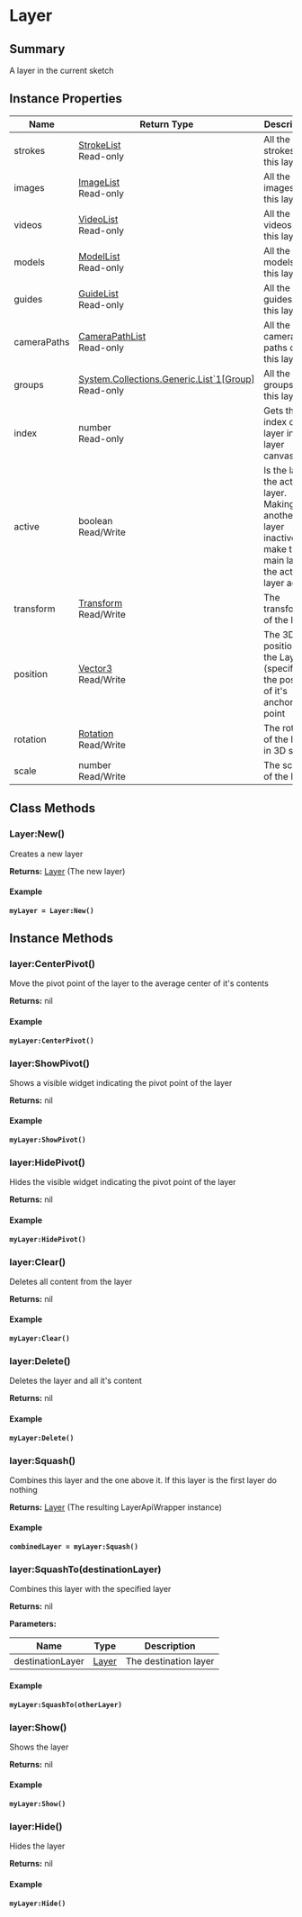 
# Layer

## Summary
A layer in the current sketch


## Instance Properties

<table data-full-width="false">
<thead><tr><th>Name</th><th>Return Type</th><th>Description</th></tr></thead>
<tbody>
<tr><td>strokes</td><td><a href="strokelist.md">StrokeList</a><br>Read-only</td><td>All the strokes on this layer</td></tr>
<tr><td>images</td><td><a href="imagelist.md">ImageList</a><br>Read-only</td><td>All the images on this layer</td></tr>
<tr><td>videos</td><td><a href="videolist.md">VideoList</a><br>Read-only</td><td>All the videos on this layer</td></tr>
<tr><td>models</td><td><a href="modellist.md">ModelList</a><br>Read-only</td><td>All the models on this layer</td></tr>
<tr><td>guides</td><td><a href="guidelist.md">GuideList</a><br>Read-only</td><td>All the guides on this layer</td></tr>
<tr><td>cameraPaths</td><td><a href="camerapathlist.md">CameraPathList</a><br>Read-only</td><td>All the camera paths on this layer</td></tr>
<tr><td>groups</td><td><a href="system.collections.generic.list`1[group].md">System.Collections.Generic.List`1[Group]</a><br>Read-only</td><td>All the groups on this layer</td></tr>
<tr><td>index</td><td>number<br>Read-only</td><td>Gets the index of the layer in the layer canvases</td></tr>
<tr><td>active</td><td>boolean<br>Read/Write</td><td>Is the layer the active layer. Making another layer inactive will make the main layer the active layer again.</td></tr>
<tr><td>transform</td><td><a href="transform.md">Transform</a><br>Read/Write</td><td>The transform of the layer</td></tr>
<tr><td>position</td><td><a href="vector3.md">Vector3</a><br>Read/Write</td><td>The 3D position of the Layer (specifically the position of it's anchor point</td></tr>
<tr><td>rotation</td><td><a href="rotation.md">Rotation</a><br>Read/Write</td><td>The rotation of the layer in 3D space</td></tr>
<tr><td>scale</td><td>number<br>Read/Write</td><td>The scale of the layer</td></tr>
</tbody></table>



## Class Methods

        
### Layer:New()

Creates a new layer

**Returns:** <a href="layer.md">Layer</a>  (The new layer)




#### Example

<pre class="language-lua"><code class="lang-lua"><strong>myLayer = Layer:New()</strong></code></pre>



    

## Instance Methods

        
### layer:CenterPivot()

Move the pivot point of the layer to the average center of it's contents

**Returns:** nil 




#### Example

<pre class="language-lua"><code class="lang-lua"><strong>myLayer:CenterPivot()</strong></code></pre>




### layer:ShowPivot()

Shows a visible widget indicating the pivot point of the layer

**Returns:** nil 




#### Example

<pre class="language-lua"><code class="lang-lua"><strong>myLayer:ShowPivot()</strong></code></pre>




### layer:HidePivot()

Hides the visible widget indicating the pivot point of the layer

**Returns:** nil 




#### Example

<pre class="language-lua"><code class="lang-lua"><strong>myLayer:HidePivot()</strong></code></pre>




### layer:Clear()

Deletes all content from the layer

**Returns:** nil 




#### Example

<pre class="language-lua"><code class="lang-lua"><strong>myLayer:Clear()</strong></code></pre>




### layer:Delete()

Deletes the layer and all it's content

**Returns:** nil 




#### Example

<pre class="language-lua"><code class="lang-lua"><strong>myLayer:Delete()</strong></code></pre>




### layer:Squash()

Combines this layer and the one above it. If this layer is the first layer do nothing

**Returns:** <a href="layer.md">Layer</a>  (The resulting LayerApiWrapper instance)




#### Example

<pre class="language-lua"><code class="lang-lua"><strong>combinedLayer = myLayer:Squash()</strong></code></pre>




### layer:SquashTo(destinationLayer)

Combines this layer with the specified layer

**Returns:** nil 


**Parameters:**

<table data-full-width="false">
<thead><tr><th>Name</th><th>Type</th><th>Description</th></tr></thead>
<tbody><tr><td>destinationLayer</td><td><a href="layer.md">Layer</a></td><td>The destination layer</td></tr></tbody></table>




#### Example

<pre class="language-lua"><code class="lang-lua"><strong>myLayer:SquashTo(otherLayer)</strong></code></pre>




### layer:Show()

Shows the layer

**Returns:** nil 




#### Example

<pre class="language-lua"><code class="lang-lua"><strong>myLayer:Show()</strong></code></pre>




### layer:Hide()

Hides the layer

**Returns:** nil 




#### Example

<pre class="language-lua"><code class="lang-lua"><strong>myLayer:Hide()</strong></code></pre>



    
